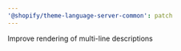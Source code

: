 ```yaml
---
'@shopify/theme-language-server-common': patch
---
```


Improve rendering of multi-line descriptions
